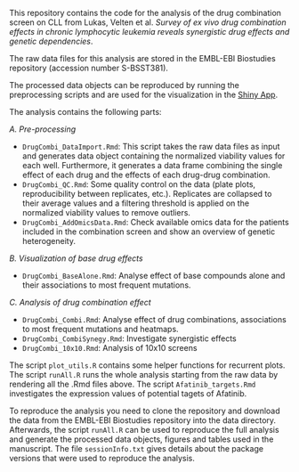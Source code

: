This repository contains the code for the analysis of the drug combination screen on CLL from Lukas, Velten et al. *Survey of ex vivo drug combination effects in chronic lymphocytic leukemia reveals synergistic drug effects and genetic dependencies*.

The raw data files for this analysis are stored in the EMBL-EBI Biostudies repository (accession number S-BSST381).

The processed data objects can be reproduced by running the preprocessing scripts and are used for the visualization in the [Shiny App](http://mozi.embl.de/public/combiScreen/).

The analysis contains the following parts:

*A. Pre-processing*
- `DrugCombi_DataImport.Rmd`: This script takes the raw data files as input and generates data object containing the normalized viability values for each well. Furthermore, it generates a data frame combining the single effect of each drug and the effects of each drug-drug combination.
- `DrugCombi_QC.Rmd`: Some quality control on the data (plate plots, reproducibility between replicates, etc.). Replicates are collapsed to their average values and a filtering threshold is applied on the normalized viability values to remove outliers.
- `DrugCombi_AddOmicsData.Rmd`: Check available omics data for the patients included in the combination screen and show an overview of genetic heterogeneity.

*B. Visualization of base drug effects*
- `DrugCombi_BaseAlone.Rmd`: Analyse effect of base compounds alone and their associations to most frequent mutations.

*C. Analysis of drug combination effect*
- `DrugCombi_Combi.Rmd`: Analyse effect of drug combinations, associations to most frequent mutations and heatmaps.
- `DrugCombi_CombiSynegy.Rmd`: Investigate synergistic effects
- `DrugCombi_10x10.Rmd`: Analysis of 10x10 screens

The script `plot_utils.R` contains some helper functions for recurrent plots. The script `runAll.R` runs the whole analysis starting from the raw data by rendering all the .Rmd files above.
The script `Afatinib_targets.Rmd` investigates the expression values of potential tagets of Afatinib.

To reproduce the analysis you need to clone the repository and download the data from the EMBL-EBI Biostudies repository into the data directory. Afterwards, the script `runAll.R` can be used to reproduce the full analysis and generate the processed data objects, figures and tables used in the manuscript. The file `sessionInfo.txt` gives details about the package versions that were used to reproduce the analysis. 
